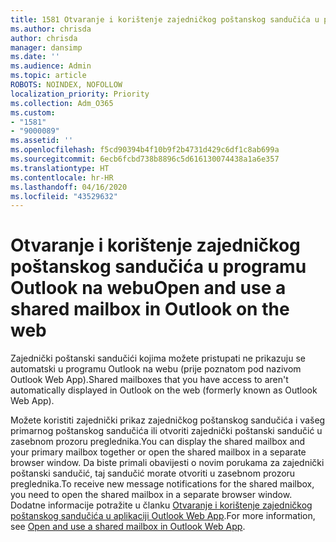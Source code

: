 ```yaml
---
title: 1581 Otvaranje i korištenje zajedničkog poštanskog sandučića u programu Outlook na webu
ms.author: chrisda
author: chrisda
manager: dansimp
ms.date: ''
ms.audience: Admin
ms.topic: article
ROBOTS: NOINDEX, NOFOLLOW
localization_priority: Priority
ms.collection: Adm_O365
ms.custom:
- "1581"
- "9000089"
ms.assetid: ''
ms.openlocfilehash: f5cd90394b4f10b9f2b4731d429c6df1c8ab699a
ms.sourcegitcommit: 6ecb6fcbd738b8896c5d616130074438a1a6e357
ms.translationtype: HT
ms.contentlocale: hr-HR
ms.lasthandoff: 04/16/2020
ms.locfileid: "43529632"
---
```

# <a name="open-and-use-a-shared-mailbox-in-outlook-on-the-web"></a><span data-ttu-id="3f304-102">Otvaranje i korištenje zajedničkog poštanskog sandučića u programu Outlook na webu</span><span class="sxs-lookup"><span data-stu-id="3f304-102">Open and use a shared mailbox in Outlook on the web</span></span>

<span data-ttu-id="3f304-103">Zajednički poštanski sandučići kojima možete pristupati ne prikazuju se automatski u programu Outlook na webu (prije poznatom pod nazivom Outlook Web App).</span><span class="sxs-lookup"><span data-stu-id="3f304-103">Shared mailboxes that you have access to aren't automatically displayed in Outlook on the web (formerly known as Outlook Web App).</span></span>

<span data-ttu-id="3f304-104">Možete koristiti zajednički prikaz zajedničkog poštanskog sandučića i vašeg primarnog poštanskog sandučića ili otvoriti zajednički poštanski sandučić u zasebnom prozoru preglednika.</span><span class="sxs-lookup"><span data-stu-id="3f304-104">You can display the shared mailbox and your primary mailbox together or open the shared mailbox in a separate browser window.</span></span> <span data-ttu-id="3f304-105">Da biste primali obavijesti o novim porukama za zajednički poštanski sandučić, taj sandučić morate otvoriti u zasebnom prozoru preglednika.</span><span class="sxs-lookup"><span data-stu-id="3f304-105">To receive new message notifications for the shared mailbox, you need to open the shared mailbox in a separate browser window.</span></span> <span data-ttu-id="3f304-106">Dodatne informacije potražite u članku [Otvaranje i korištenje zajedničkog poštanskog sandučića u aplikaciji Outlook Web App](https://support.office.com/hr-HR/article/Add-a-shared-mailbox-to-Outlook-on-the-web-98b5a90d-4e38-415d-a030-f09a4cd28207).</span><span class="sxs-lookup"><span data-stu-id="3f304-106">For more information, see [Open and use a shared mailbox in Outlook Web App](https://support.office.com/hr-HR/article/Add-a-shared-mailbox-to-Outlook-on-the-web-98b5a90d-4e38-415d-a030-f09a4cd28207).</span></span>

